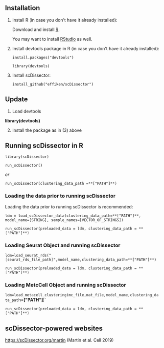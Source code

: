 ## Installation

1.  Install R (in case you don't have it already installed):

    Download and install [R](https://cran.r-project.org/).
    
    You may want to install [RStudio](https://www.rstudio.com/) as well.
    
2.  Install devtools package in R (in case you don't have it already installed):

    `install.packages("devtools")`
    
    `library(devtools)`
    
3.  Install scDissector:

    `install_github("effiken/scDissector")`


## Update

1. Load devtools

**library(devtools)**

2. Install the package as in (3) above


## Running scDissector in R

`library(scDissector)`

`run_scDissector()`

*or*

`run_scDissector(clustering_data_path =**["PATH"]**)`


### Loading the data prior to running scDissector

Loading the data prior to running scDissector is recommended: 

`ldm = load_scDissector_data(clustering_data_path=**["PATH"]**, model_name=[STRING], sample_names=[VECTOR_OF_STRINGS])`

`run_scDissector(preloaded_data = ldm, clustering_data_path = **["PATH"]**)`


### Loading Seurat Object and running scDissector

`ldm=load_seurat_rds("[seurat_rds_file_path]",model_name,clustering_data_path=**["PATH"]**)`

``run_scDissector(preloaded_data = ldm, clustering_data_path = **["PATH"]**)``


### Loading MetcCell Object and running scDissector

`ldm=load_metacell_clustering(mc_file,mat_file,model_name,clustering_data_pat`h=**["PATH"]**)`

`run_scDissector(preloaded_data = ldm, clustering_data_path = **["PATH"]**)`



## scDissector-powered websites

https://scDissector.org/martin (Martin et al. Cell 2019)
